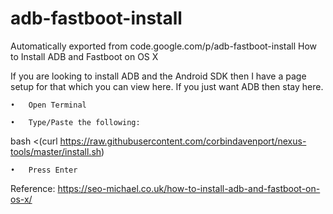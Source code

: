 # adb-fastboot-install
Automatically exported from code.google.com/p/adb-fastboot-install
How to Install ADB and Fastboot on OS X

If you are looking to install ADB and the Android SDK then I have a page setup for that which you can view here. If you just want ADB then stay here.

	•	Open Terminal
	
	•	Type/Paste the following:
	
bash <(curl https://raw.githubusercontent.com/corbindavenport/nexus-tools/master/install.sh)

	•	Press Enter

Reference:
https://seo-michael.co.uk/how-to-install-adb-and-fastboot-on-os-x/

